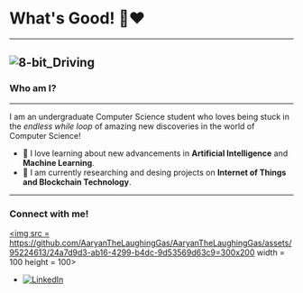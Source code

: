 # What's Good! 👋❤️
---

<!--
**AaryanTheLaughingGas/AaryanTheLaughingGas** is a ✨ _special_ ✨ repository because its `README.md` (this file) appears on your GitHub profile.

Here are some ideas to get you started:

- 🔭 I’m currently working on ...
- 🌱 I’m currently learning ...
- 👯 I’m looking to collaborate on ...
- 🤔 I’m looking for help with ...
- 💬 Ask me about ...
- 📫 How to reach me: ...
- 😄 Pronouns: ...
- ⚡ Fun fact: ...
-->

![8-bit_Driving](https://github.com/AaryanTheLaughingGas/AaryanTheLaughingGas/assets/95224613/dfdf5a0b-9834-47f6-be2b-0bd6f987287a)
---

### Who am I?
---
I am an undergraduate Computer Science student who loves being stuck in the _endless while loop_ of amazing new discoveries in the world of Computer Science! 

- 🤖 I love learning about new advancements in **Artificial Intelligence** and **Machine Learning**.
- 📖 I am currently researching and desing projects on **Internet of Things and Blockchain Technology**. 
--- 
### Connect with me!
<a href = https://www.linkedin.com/in/aaryan-sinha-844535274/><img src = https://github.com/AaryanTheLaughingGas/AaryanTheLaughingGas/assets/95224613/24a7d9d3-ab16-4299-b4dc-9d53569d63c9=300x200 width = 100 height = 100></a>

- [![LinkedIn](https://github.com/AaryanTheLaughingGas/AaryanTheLaughingGas/assets/95224613/24a7d9d3-ab16-4299-b4dc-9d53569d63c9=300x200)
](https://www.linkedin.com/in/aaryan-sinha-844535274/)

